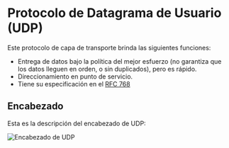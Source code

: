 # Protocolo de Datagrama de Usuario (UDP)

Este protocolo de capa de transporte brinda las siguientes funciones:

- Entrega de datos bajo la política del mejor esfuerzo (no garantiza que los datos lleguen en orden, o sin duplicados), pero es rápido.
- Direccionamiento en punto de servicio.
- Tiene su especificación en el [RFC 768][rfc-768-url]

## Encabezado

Esta es la descripción del encabezado de UDP:

![Encabezado de UDP][udp-header-img]

[rfc-768-url]: https://tools.ietf.org/html/rfc768
[udp-header-img]: https://notes.shichao.io/tcpv1/figure_10-2_600.png
